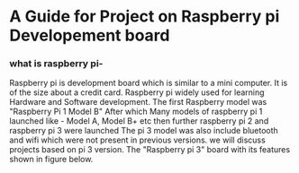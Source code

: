 # A Guide for Project on Raspberry pi Developement board

### what is raspberry pi-

Raspberry pi is development board which is similar to a mini computer. It is of the size about a credit card.
Raspberry pi widely used for learning Hardware and Software development. 
The first Raspberry model was "Raspberry Pi 1 Model B"
After which Many models of raspberry pi 1 launched like - Model A, Model B+ etc
then further raspberry pi 2 and raspberry pi 3 were launched
The pi 3 model was also include bluetooth and wifi which were not present in previous versions.
we will discuss projects based on pi 3 version.
The "Raspberry pi 3" board with its features shown in figure below.


